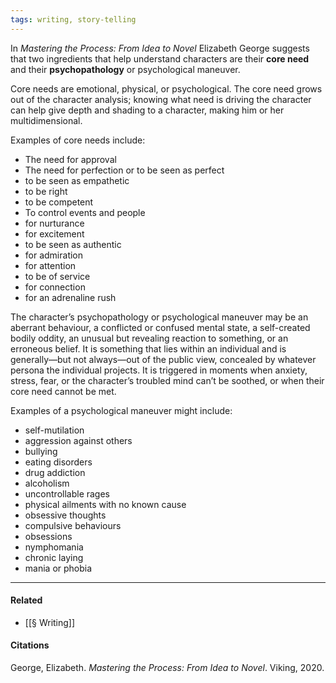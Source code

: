 ```yaml
---
tags: writing, story-telling
---
```


In _Mastering the Process: From Idea to Novel_ Elizabeth George suggests that two ingredients that help understand characters are their **core need** and their **psychopathology** or psychological maneuver.

Core needs are emotional, physical, or psychological. The core need grows out of the character analysis; knowing what need is driving the character can help give depth and shading to a character, making him or her multidimensional.

Examples of core needs include:

-   The need for approval
-   The need for perfection or to be seen as perfect
-   to be seen as empathetic
-   to be right
-   to be competent
-   To control events and people
-   for nurturance
-   for excitement
-   to be seen as authentic
-   for admiration
-   for attention
-   to be of service
-   for connection
-   for an adrenaline rush

The character’s psychopathology or psychological maneuver may be an aberrant behaviour, a conflicted or confused mental state, a self-created bodily oddity, an unusual but revealing reaction to something, or an erroneous belief. It is something that lies within an individual and is generally—but not always—out of the public view, concealed by whatever persona the individual projects. It is triggered in moments when anxiety, stress, fear, or the character’s troubled mind can’t be soothed, or when their core need cannot be met.

Examples of a psychological maneuver might include:

-   self-mutilation
-   aggression against others
-   bullying
-   eating disorders
-   drug addiction
-   alcoholism
-   uncontrollable rages
-   physical ailments with no known cause
-   obsessive thoughts
-   compulsive behaviours
-   obsessions
-   nymphomania
-   chronic laying
-   mania or phobia

---

#### Related

-   [[§ Writing]]

#### Citations

George, Elizabeth. _Mastering the Process: From Idea to Novel_. Viking, 2020.
